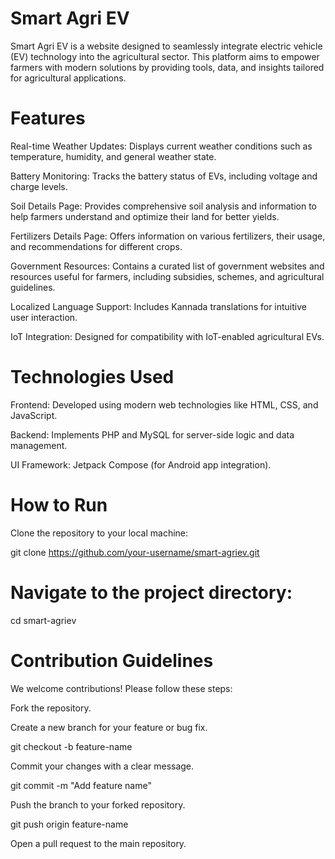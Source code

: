 # Smart Agri EV

Smart Agri EV is a website designed to seamlessly integrate electric vehicle (EV) technology into the agricultural sector. This platform aims to empower farmers with modern solutions by providing tools, data, and insights tailored for agricultural applications.

# Features

Real-time Weather Updates: Displays current weather conditions such as temperature, humidity, and general weather state.

Battery Monitoring: Tracks the battery status of EVs, including voltage and charge levels.

Soil Details Page: Provides comprehensive soil analysis and information to help farmers understand and optimize their land for better yields.

Fertilizers Details Page: Offers information on various fertilizers, their usage, and recommendations for different crops.

Government Resources: Contains a curated list of government websites and resources useful for farmers, including subsidies, schemes, and agricultural guidelines.

Localized Language Support: Includes Kannada translations for intuitive user interaction.

IoT Integration: Designed for compatibility with IoT-enabled agricultural EVs.

# Technologies Used

Frontend: Developed using modern web technologies like HTML, CSS, and JavaScript.

Backend: Implements PHP and MySQL for server-side logic and data management.

UI Framework: Jetpack Compose (for Android app integration).

# How to Run

Clone the repository to your local machine:

git clone https://github.com/your-username/smart-agriev.git

# Navigate to the project directory:

cd smart-agriev

# Contribution Guidelines

We welcome contributions! Please follow these steps:

Fork the repository.

Create a new branch for your feature or bug fix.

git checkout -b feature-name

Commit your changes with a clear message.

git commit -m "Add feature name"

Push the branch to your forked repository.

git push origin feature-name

Open a pull request to the main repository.
